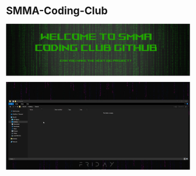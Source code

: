 # SMMA-Coding-Club
![](image1.png)

[![Tutorial on how to upload your project files:](a.png)]((https://www.youtube.com/watch?v=TYLeIWpVgD0))


